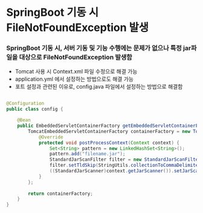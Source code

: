 # SpringBoot 기동 시 FileNotFoundException 발생

### SpringBoot 기동 시, 서버 기동 및 기능 수행에는 문제가 없으나 특정 jar파일을 대상으로 FileNotFoundException 발생함
- Tomcat 사용 시 Context.xml 파일 수정으로 해결 가능
- application.yml 에서 설정하는 방법으로도 해결 가능
- 포트 설정과 관련된 이유로, config.java 파일에서 설정하는 방법으로 해결함

```java

@Configuration
public class config {

    @Bean
    public EmbeddedServletContainerFactory getEmbeddedServletContainerFactory() {
		TomcatEmbeddedServletContainerFactory containerFactory = new TomcatEmbeddedServletContainerFactory() {
			@Override
			protected void postProcessContext(Context context) {
				Set<String> pattern = new LinkedHashSet<String>();
				pattern.add("filename.jar");
				StandardJarScanFilter filter = new StandardJarScanFilter();
				filter.setTldSkip(StringUtils.collectionToCommaDelimitedString(pattern));
				((StandardJarScanner)context.getJarScanner()).setJarScanFilter(filter);
			}
		};
		
		return containerFactory;
    }
}
```   